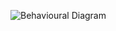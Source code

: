 ![Behavioural Diagram](https://user-images.githubusercontent.com/94337009/143288552-1eaac345-3897-4cbc-9b1a-d0c9c434f339.png)

